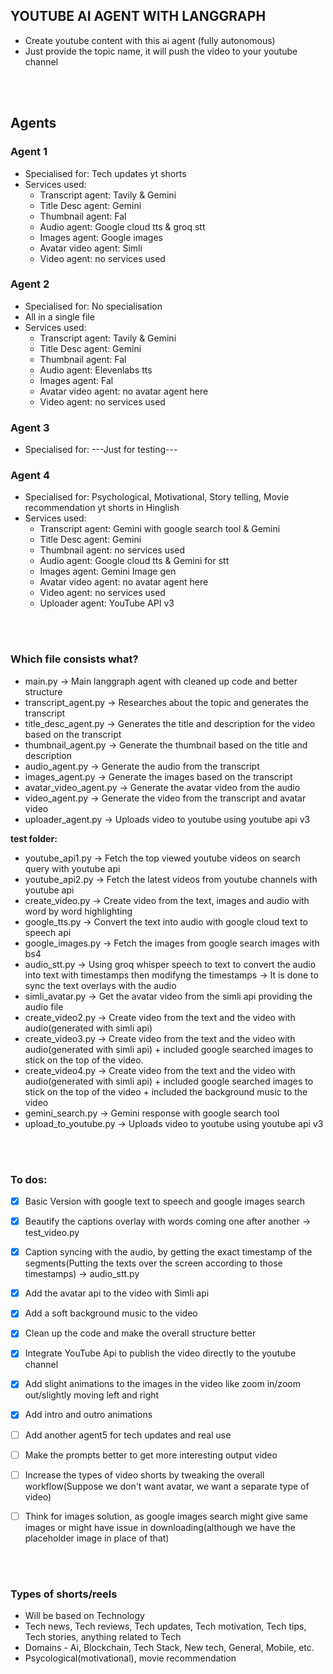 ## YOUTUBE AI AGENT WITH LANGGRAPH
- Create youtube content with this ai agent (fully autonomous)
- Just provide the topic name, it will push the video to your youtube channel


<br>
<br>


## Agents

### Agent 1
- Specialised for: Tech updates yt shorts
- Services used:
    - Transcript agent: Tavily & Gemini
    - Title Desc agent: Gemini
    - Thumbnail agent: Fal
    - Audio agent: Google cloud tts & groq stt
    - Images agent: Google images
    - Avatar video agent: Simli
    - Video agent: no services used

### Agent 2
- Specialised for: No specialisation
- All in a single file
- Services used:
    - Transcript agent: Tavily & Gemini
    - Title Desc agent: Gemini
    - Thumbnail agent: Fal
    - Audio agent: Elevenlabs tts
    - Images agent: Fal
    - Avatar video agent: no avatar agent here
    - Video agent: no services used

### Agent 3
- Specialised for: ---Just for testing---

### Agent 4
- Specialised for: Psychological, Motivational, Story telling, Movie recommendation yt shorts in Hinglish
- Services used:
    - Transcript agent: Gemini with google search tool & Gemini
    - Title Desc agent: Gemini
    - Thumbnail agent: no services used
    - Audio agent: Google cloud tts & Gemini for stt
    - Images agent: Gemini Image gen
    - Avatar video agent: no avatar agent here
    - Video agent: no services used
    - Uploader agent: YouTube API v3


<br>
<br>


### Which file consists what?
- main.py -> Main langgraph agent with cleaned up code and better structure
- transcript_agent.py -> Researches about the topic and generates the transcript
- title_desc_agent.py -> Generates the title and description for the video based on the transcript
- thumbnail_agent.py -> Generate the thumbnail based on the title and description
- audio_agent.py -> Generate the audio from the transcript
- images_agent.py -> Generate the images based on the transcript
- avatar_video_agent.py -> Generate the avatar video from the audio
- video_agent.py -> Generate the video from the transcript and avatar video
- uploader_agent.py -> Uploads video to youtube using youtube api v3

**test folder:**
- youtube_api1.py -> Fetch the top viewed youtube videos on search query with youtube api
- youtube_api2.py -> Fetch the latest videos from youtube channels with youtube api
- create_video.py -> Create video from the text, images and audio with word by word highlighting
- google_tts.py -> Convert the text into audio with google cloud text to speech api
- google_images.py -> Fetch the images from google search images with bs4
- audio_stt.py -> Using groq whisper speech to text to convert the audio into text with timestamps then modifyng the timestamps -> It is done to sync the text overlays with the audio
- simli_avatar.py -> Get the avatar video from the simli api providing the audio file
- create_video2.py -> Create video from the text and the video with audio(generated with simli api)
- create_video3.py -> Create video from the text and the video with audio(generated with simli api) + included google searched images to stick on the top of the video.
- create_video4.py -> Create video from the text and the video with audio(generated with simli api) + included google searched images to stick on the top of the video + included the background music to the video
- gemini_search.py -> Gemini response with google search tool
- upload_to_youtube.py -> Uploads video to youtube using youtube api v3


<br>
<br>


### To dos:
- [x] Basic Version with google text to speech and google images search
- [x] Beautify the captions overlay with words coming one after another -> test_video.py
- [x] Caption syncing with the audio, by getting the exact timestamp of the segments(Putting the texts over the screen according to those timestamps) -> audio_stt.py
- [x] Add the avatar api to the video with Simli api
- [x] Add a soft background music to the video
- [x] Clean up the code and make the overall structure better
- [x] Integrate YouTube Api to publish the video directly to the youtube channel
- [x] Add slight animations to the images in the video like zoom in/zoom out/slightly moving left and right
- [x] Add intro and outro animations
- [ ] Add another agent5 for tech updates and real use
- [ ] Make the prompts better to get more interesting output video
- [ ] Increase the types of video shorts by tweaking the overall workflow(Suppose we don't want avatar, we want a separate type of video)
- [ ] Think for images solution, as google images search might give same images or might have issue in downloading(although we have the placeholder image in place of that)


<br>
<br>


### Types of shorts/reels
- Will be based on Technology
- Tech news, Tech reviews, Tech updates, Tech motivation, Tech tips, Tech stories, anything related to Tech
- Domains - Ai, Blockchain, Tech Stack, New tech, General, Mobile, etc.
- Psycological(motivational), movie recommendation